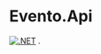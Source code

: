 # Evento.Api
  
[![.NET](https://github.com/riccardone/Evento.Api/actions/workflows/dotnet.yml/badge.svg)](https://github.com/riccardone/Evento.Api/actions/workflows/dotnet.yml) .
